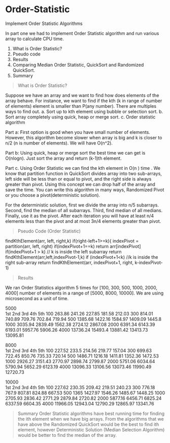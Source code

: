 # Order-Statistic
Implement Order Statistic Algorithms

In part one we had to implement Order Statistic algorithm and run various array to calculate CPU time.

1. What is Order Statistic?
2. Pseudo code
3. Results
4. Comparing Median Order Statistic, QuickSort and Randomized QuickSort.
5. Summary 

> What is Order Statistic?

Suppose we have an array and we want to find how does elements of the array behave. For instance, we want to find if the kth 
(k in range of number of elements) element is smaller than P(any number). There are multiples ways to find out. 
a. Sort up to kth element using bubble or selection sort. 
b. Sort array completely using quick, heap or merge sort. 
c. Order statistic algorithm 

Part a: First option is good when you have small number of elements. However, this algorithm become slower when array is big and k 
is closer to n/2 (n is number of elements). We will have O(n^2). 

Part b: Using quick, heap or merge sort the best time we can get is O(nlogn). Just sort the array and return (k-1)th element. 

Part c. Using Order Statistic we can find the kth element in O(n ) time . We know that partition function in QuickSort divides array 
into two sub-arrays, left side will be less than or equal to pivot, and the right side is always greater than pivot. 
Using this concept we can drop half of the array and save the time. You can write this algorithm in many ways, Randomized Pivot or 
you choose a pivot(deterministic solution).

For the deterministic solution, first we divide the array into n/5 subarrays. Second, find the median of all subarrays. Third, find median
of all medians. Finally, use it as the pivot. After each iteration you will have at least n/4 elements less than the pivot and 
at most 3n/4 elements greater than pivot.

> Pseudo Code (Order Statistic)

findKthElement(arr, left, right,k)
if(right-left+1>=k){ 
	indexPivot = partition(arr, left, right)
	if(indexPivot+1==k)
		return arr[indexPivot]
	if(indexPivot+1 > k) // k is inside the left subarray
		return findKthElement(arr,left,indexPivot-1,k)
	if (indexPivot+1<k) //k is inside the right sub-array
		return findKthElement(arr, indexPivot+1, right, k-indexPivot-1)

> Results

We ran Order Statistics algorithm 5 times for [100, 300, 500, 1000, 2000, 4000] number of elements in a range of [5000, 8000, 10000]. 
We are using microsecond as a unit of time.

5000					
	     1st	      2nd	   3rd	      4th	     5th
100	  263.86	  241.26	227.85	  181.58	  212.03
300	  814.01	  740.89	709.76	  702.84    719.94
500	  1385.68	  1422.16	1584.97	  1409.09	  1445.8
1000	3035.94	  2839.49	1562.38	  2724.12	  2867.08
2000	6391.34	  6143.39	6193.01	  5957.76	  5906.26
4000	13736.24	15493.4	13881.42	13413.73	13095.81


8000					
	      1st	     2nd	      3rd	      4th	      5th
100	  227.52	  233.5	    214.56	  219.77	  157.04
300	  699.63	  722.45	  850.76	  735.33	  720.14
500	  1486.71	  1216.18	  1411.81	  1352.36	  1472.53
1000	2926.27	  3151.43	  2770.97	  2898.74	  2799.87
2000	5751.06	  6034.64	  5790.94	  5652.29	  6123.19
4000	13096.33	13106.56	13073.46	11990.49	12720.73


10000					
	1st	2nd	3rd	4th	5th
100	  227.62	  230.35	  209.42	  219.51	  240.23
300	  776.18	  767.9	    807.81	  824.88	  667.53
500	  1365	    1427.97	  1546.26	  1485.67	  1448.25
1000	2705.93	  2836.42	  2771.29	  2879.84	  2720.82
2000	5877.16	  6456.71	  6825.24	  6337.59	  6604.35
4000	11966.05	12943.04	12790.29	12865.97	13341.76


> Summary
Order Statistic algorithms have best running time for finding the ith element when we have big arrays. 
From the algorithms that we have above the Randomized QuickSort would be the best to find ith element, 
however Deterministic Solution (Median Selection Algorithm) would be better to find the median of the array.
